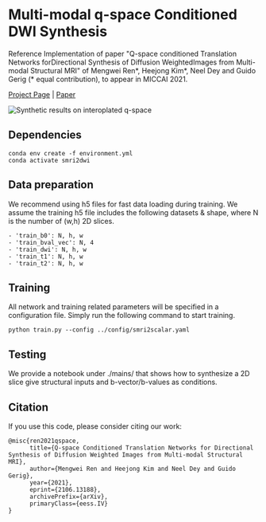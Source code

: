 # Multi-modal q-space Conditioned DWI Synthesis
Reference Implementation of paper "Q-space conditioned Translation Networks forDirectional Synthesis of Diffusion WeightedImages from Multi-modal Structural MRI" of Mengwei Ren*, Heejong Kim*, Neel Dey and Guido Gerig (* equal contribution), to appear in MICCAI 2021.

[Project Page](https://heejongkim.com/dwi-synthesis) | [Paper]() 

![Synthetic results on interoplated q-space](demo.gif)

## Dependencies 
```shell
conda env create -f environment.yml
conda activate smri2dwi
```

## Data preparation
We recommend using h5 files for fast data loading during training. We assume the training h5 file includes the following datasets & shape, where N is the number of (w,h) 2D slices.  
```shell
- 'train_b0': N, h, w 
- 'train_bval_vec': N, 4
- 'train_dwi': N, h, w
- 'train_t1': N, h, w
- 'train_t2': N, h, w
```

## Training
All network and training related parameters will be specified in a configuration file. Simply run the following command to start training.
```shell script
python train.py --config ../config/smri2scalar.yaml
```

## Testing
We provide a notebook under ./mains/ that shows how to synthesize a 2D slice give structural inputs and b-vector/b-values as conditions.

## Citation
If you use this code, please consider citing our work:
```
@misc{ren2021qspace,
      title={Q-space Conditioned Translation Networks for Directional Synthesis of Diffusion Weighted Images from Multi-modal Structural MRI}, 
      author={Mengwei Ren and Heejong Kim and Neel Dey and Guido Gerig},
      year={2021},
      eprint={2106.13188},
      archivePrefix={arXiv},
      primaryClass={eess.IV}
}
```

